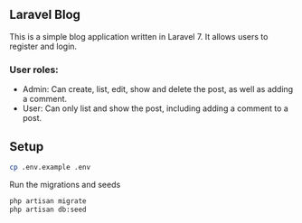 ## Laravel Blog
This is a simple blog application written in Laravel 7. It allows users to register and login.
### User roles:
- Admin: Can create, list, edit, show and delete the post, as well as adding a comment.
- User: Can only list and show the post, including adding a comment to a post.

## Setup

```bash
cp .env.example .env
```

Run the migrations and seeds
```bash
php artisan migrate
php artisan db:seed
